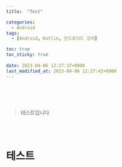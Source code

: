 ```yaml
---
title:  "Test"

categories:
  - Android
tags:
  - [Android, Kotlin, 안드로이드 강의]

toc: true
toc_sticky: true
 
date: 2023-04-06 12:27:37+0900
last_modified_at: 2023-04-06 12:27:42+0900
---
```


<br>
<br>
<br>

> 테스트입니다

<br><br>

# 테스트